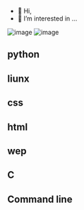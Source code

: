 - 👋 Hi,
- 👀 I’m interested in ...

![image](https://github.com/mohamehk-77/mohamehk-77/assets/138592092/1be5479c-b534-451e-a8b9-4286b2640012)  ![image](https://github.com/mohamehk-77/mohamehk-77/assets/138592092/b211cfb6-a977-4807-80ab-2d87b2ce367f)



## python 
## liunx
## css
## html
## wep
## C
## Command line
